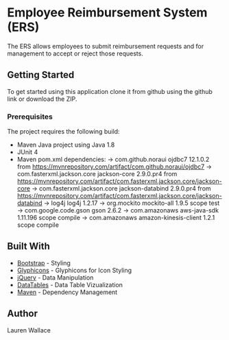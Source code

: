 # Employee Reimbursement System (ERS)
The ERS allows employees to submit reimbursement requests and for management to accept or reject those requests.

## Getting Started
To get started using this application clone it from github using the github link or download the ZIP.

### Prerequisites
The project requires the following build:
- Maven Java project using Java 1.8
- JUnit 4
- Maven pom.xml dependencies:
 -> com.github.noraui ojdbc7 12.1.0.2 from https://mvnrepository.com/artifact/com.github.noraui/ojdbc7
 -> com.fasterxml.jackson.core jackson-core 2.9.0.pr4 from https://mvnrepository.com/artifact/com.fasterxml.jackson.core/jackson-core
 -> com.fasterxml.jackson.core jackson-databind 2.9.0.pr4 from https://mvnrepository.com/artifact/com.fasterxml.jackson.core/jackson-databind
 -> log4j log4j 1.2.17
 -> org.mockito mockito-all 1.9.5 scope test
 -> com.google.code.gson gson 2.6.2
 -> com.amazonaws aws-java-sdk 1.11.196 scope compile
 -> com.amazonaws amazon-kinesis-client 1.2.1 scope compile
 
 ## Built With
 * [Bootstrap](https://getbootstrap.com/) - Styling
 * [Glyphicons](https://glyphicons.com) - Glyphicons for Icon Styling
 * [jQuery](https://jquery.com/) - Data Manipulation
 * [DataTables](https://datatables.net/manual/index) - Data Table Vizualization 
 * [Maven](https://maven.apache.org/) - Dependency Management
 
 ## Author
 Lauren Wallace
